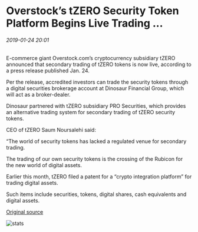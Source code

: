 # Overstock’s tZERO Security Token Platform Begins Live Trading ...

###### 2019-01-24 20:01

E-commerce giant Overstock.com’s cryptocurrency subsidiary tZERO announced that secondary trading of tZERO tokens is now live, according to a press release published Jan. 24.

Per the release, accredited investors can trade the security tokens through a digital securities brokerage account at Dinosaur Financial Group, which will act as a broker-dealer.

Dinosaur partnered with tZERO subsidiary PRO Securities, which provides an alternative trading system for secondary trading of tZERO security tokens.

CEO of tZERO Saum Noursalehi said:

“The world of security tokens has lacked a regulated venue for secondary trading.

The trading of our own security tokens is the crossing of the Rubicon for the new world of digital assets.

Earlier this month, tZERO filed a patent for a “crypto integration platform” for trading digital assets.

Such items include securities, tokens, digital shares, cash equivalents and digital assets.

[Original source](https://cointelegraph.com/news/overstocks-tzero-security-token-platform-begins-live-trading)

![stats](https://c.statcounter.com/11760860/0/a89fa40b/1/ "stats")